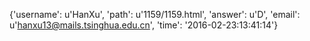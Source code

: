 {'username': u'HanXu', 'path': u'1159/1159.html', 'answer': u'D', 'email': u'hanxu13@mails.tsinghua.edu.cn', 'time': '2016-02-23:13:41:14'}